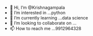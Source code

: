 - 👋 Hi, I’m @Krishnagampala
- 👀 I’m interested in ...python
- 🌱 I’m currently learning ...data science
- 💞️ I’m looking to collaborate on ...
- 📫 How to reach me ...9912964328

<!---
Krishnagampala/Krishnagampala is a ✨ special ✨ repository because its `README.md` (this file) appears on your GitHub profile.
You can click the Preview link to take a look at your changes.
--->
